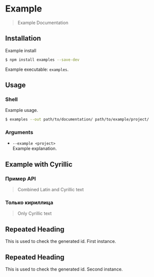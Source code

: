 # Example

> Example Documentation

## Installation

Example install

```bash
$ npm install examples --save-dev
```

Example executable: ``examples``. 

## Usage

### Shell

Example usage.

```bash
$ examples --out path/to/documentation/ path/to/example/project/
```

### Arguments

* `--example <project>`<br>
  Example explanation.


## Example with Cyrillic

### Пример API

> Combined Latin and Cyrillic text

### Только кириллица

> Only Cyrillic text

## Repeated Heading

This is used to check the generated id. First instance.

## Repeated Heading

This is used to check the generated id. Second instance.
